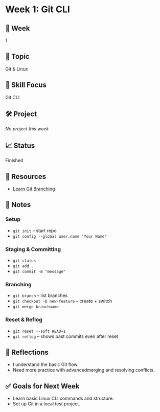 # Week 1: Git CLI

## 📅 Week
1

## 🧠 Topic
Git & Linux

## 🎯 Skill Focus
Git CLI

## 🛠️ Project
_No project this week_

## 📈 Status
Finished

## 🔗 Resources
- [Learn Git Branching](https://learngitbranching.js.org)

## 📝 Notes
### Setup
- `git init` – start repo
- `git config --global user.name "Your Name"`

### Staging & Committing
- `git status`
- `git add .`
- `git commit -m "message"`

### Branching
- `git branch` – list branches
- `git checkout -b new-feature` – create + switch
- `git merge branchname`

### Reset & Reflog
- `git reset --soft HEAD~1`
- `git reflog` – shows past commits even after reset

## 🤔 Reflections
- I understand the basic Git flow.
- Need more practice with advancedmerging and resolving conflicts.

## ✅ Goals for Next Week
- Learn basic Linux CLI commands and structure.
- Set up Git in a local test project.